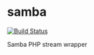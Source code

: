 samba
=====
[![Build Status](https://secure.travis-ci.org/crystalservice/samba.png?branch=master)](http://travis-ci.org/crystalservice/samba)

Samba PHP stream wrapper
